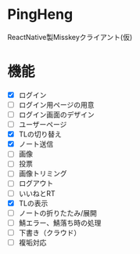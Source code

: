 # PingHeng
ReactNative製Misskeyクライアント(仮)
# 機能
- [x] ログイン
- [ ] ログイン用ページの用意
- [ ] ログイン画面のデザイン
- [ ] ユーザーページ
- [x] TLの切り替え
- [x] ノート送信
- [ ] 画像
- [ ] 投票
- [ ] 画像トリミング
- [ ] ログアウト
- [ ] いいねとRT
- [x] TLの表示
- [ ] ノートの折りたたみ/展開 
- [ ] 鯖エラー、鯖落ち時の処理
- [ ] 下書き（クラウド）
- [ ] 複垢対応
